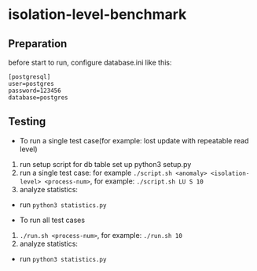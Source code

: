 # isolation-level-benchmark

## Preparation
before start to run, configure database.ini like this:
```
[postgresql]
user=postgres
password=123456
database=postgres
```

## Testing
+ To run a single test case(for example: lost update with repeatable read level)
1. run setup script for db table set up
python3 setup.py
2. run a single test case: for example `./script.sh <anomaly> <isolation-level> <process-num>`, for example: `./script.sh LU S 10`
3. analyze statistics:
+ run `python3 statistics.py`

+ To run all test cases
1. `./run.sh <process-num>`, for example: `./run.sh 10`
2. analyze statistics:
+ run `python3 statistics.py`

